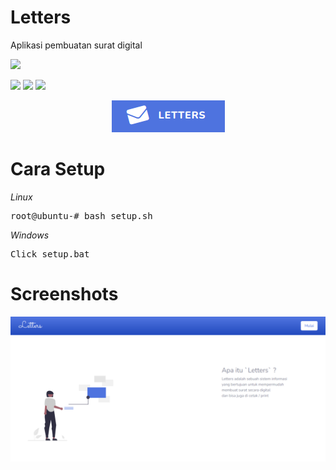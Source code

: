 # Letters
Aplikasi pembuatan surat digital

![](https://img.shields.io/badge/Warning-Under_Development-yellow)

![](https://img.shields.io/badge/Language-Javascript-yellow?logo=javascript) ![](https://img.shields.io/badge/Language-php-purple?logo=php) ![](https://img.shields.io/badge/Frontend-Bootstrap-blue?logo=bootstrap) 

<div align='center'>
    <img src="https://raw.githubusercontent.com/FajarTheGGman/letters/development/public/assets/img/banner.png" />
</div>

# Cara Setup
<i>Linux</i>
<pre>
root@ubuntu-# bash setup.sh
</pre>

<i>Windows</i>
<pre>
Click setup.bat
</pre>

# Screenshots
![](https://raw.githubusercontent.com/FajarTheGGman/letters/main/public/assets/img/screenshot.png)
